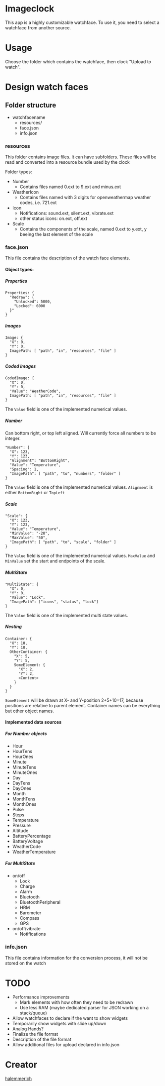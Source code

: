 # Imageclock

This app is a highly customizable watchface. To use it, you need to select
a watchface from another source.

# Usage

Choose the folder which contains the watchface, then clock "Upload to watch".

# Design watch faces

## Folder structure


* watchfacename
  * resources/
  * face.json
  * info.json


### resources

This folder contains image files. It can have subfolders. These files will
be read and converted into a resource bundle used by the clock

Folder types:

* Number
  * Contains files named 0.ext to 9.ext and minus.ext
* WeatherIcon
  * Contains files named with 3 digits for openweathermap weather codes, i.e. 721.ext
* Icon
  * Notifications: sound.ext, silent.ext, vibrate.ext
  * other status icons: on.ext, off.ext
* Scale
  * Contains the components of the scale, named 0.ext to y.ext, y beeing the last element of the scale

### face.json

This file contains the description of the watch face elements. 

#### Object types:

##### Properties
```
Properties: {
  "Redraw": {
    "Unlocked": 5000,
    "Locked": 6000
  }"
}
```
##### Images
```
Image: {
  "X": 0,
  "Y": 0,
  ImagePath: [ "path", "in", "resources", "file" ]
}
```

##### Coded Images
```
CodedImage: {
  "X": 0,
  "Y": 0,
  "Value": "WeatherCode",
  ImagePath: [ "path", "in", "resources", "file" ]
}
```
The `Value` field is one of the implemented numerical values.

##### Number

Can bottom right, or top left aligned. Will currently force all numbers to
be integer.

```
"Number": {
  "X": 123,
  "Y": 123,
  "Alignment": "BottomRight",
  "Value": "Temperature",
  "Spacing": 1,
  "ImagePath": [ "path", "to", "numbers", "folder" ]
}
```
The `Value` field is one of the implemented numerical values.
`Alignment` is either `BottomRight` or `TopLeft`

##### Scale

```
"Scale": {
  "X": 123,
  "Y": 123,
  "Value": "Temperature",
  "MinValue": "-20",
  "MaxValue": "50",
  "ImagePath": [ "path", "to", "scale", "folder" ]
}
```
The `Value` field is one of the implemented numerical values.
`MaxValue` and `MinValue` set the start and endpoints of the scale.

##### MultiState

```
"MultiState": {
  "X": 0,
  "Y": 0,
  "Value": "Lock",
  "ImagePath": ["icons", "status", "lock"]
}
```
The `Value` field is one of the implemented multi state values.

##### Nesting
```
Container: {
  "X": 10,
  "Y": 10,
  OtherContainer: {
    "X": 5,
    "Y": 5,
    SomeElement: {
      "X": 2,
      "Y": 2,
      <Content>
    }
  }
}
```
`SomeElement` will be drawn at X- and Y-position 2+5+10=17, because positions are relative to parent element.
Container names can be everything but other object names.

#### Implemented data sources

##### For Number objects

* Hour
* HourTens
* HourOnes
* Minute
* MinuteTens
* MinuteOnes
* Day
* DayTens
* DayOnes
* Month
* MonthTens
* MonthOnes
* Pulse
* Steps
* Temperature
* Pressure
* Altitude
* BatteryPercentage 
* BatteryVoltage
* WeatherCode
* WeatherTemperature

##### For MultiState

* on/off
  * Lock
  * Charge
  * Alarm
  * Bluetooth
  * BluetoothPeripheral
  * HRM
  * Barometer
  * Compass
  * GPS
* on/off/vibrate
  * Notifications

### info.json

This file contains information for the conversion process, it will not be 
stored on the watch

# TODO

* Performance improvements
  * Mark elements with how often they need to be redrawn
  * Use less RAM (maybe dedicated parser for JSON working on a stack/queue)
* Allow watchfaces to declare if the want to show widgets
* Temporarily show widgets with slide up/down
* Analog Hands?
* Finalize the file format
* Description of the file format
* Allow additional files for upload declared in info.json

# Creator

[halemmerich](https://github.com/halemmerich)
